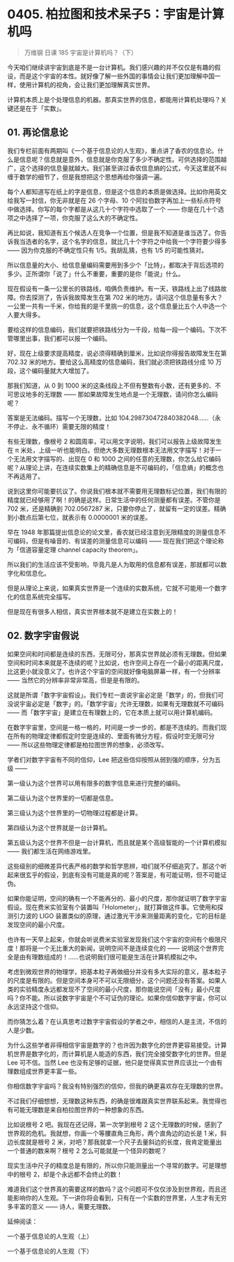 # 0405. 柏拉图和技术呆子5：宇宙是计算机吗
> 万维钢 日课 185 宇宙是计算机吗？（下）

今天咱们继续讲宇宙到底是不是一台计算机。我们感兴趣的并不仅仅是有趣的假设，而是这个宇宙的本性。就好像了解一些外国的事情会让我们更加理解中国一样，使用计算机的视角，会让我们更加理解真实世界。

计算机本质上是个处理信息的机器。那真实世界的信息，都能用计算机处理吗？关键还是在于「实数」。

## 01. 再论信息论

我们专栏前面有两期叫《一个基于信息论的人生观》，重点讲了香农的信息论。什么是信息呢？信息就是意外，信息就是你克服了多少不确定性。可供选择的范围越广，这个选择的信息量就越大。我们甚至讲过香农信息熵的公式，今天这里就不纠缠于数学的细节了，但是我想把这个思想再给你强调一遍。

每个人都知道写在纸上的字是信息，但是这个信息的本质是做选择。比如你用英文给我写一封信，你无非就是在 26 个字母、10 个阿拉伯数字再加上一些标点符号中做选择。你写的每个字都是从这几十个字符中选取了一个 —— 你是在几十个选项之中选择了一项，你克服了这么大的不确定性。

再比如说，我知道有五个候选人在竞争一个位置，但是我不知道是谁当选了。你告诉我当选者的名字，这个名字的信息，就比几十个字符之中给我一个字符要少得多 —— 因为你克服的不确定性只有 1/5。我胡乱猜，也有 1/5 的可能性猜对。

所以信息量的大小、给信息量编码需要用到多少个「比特」，都取决于背后选项的多少。正所谓你「说了」什么不重要，重要的是你「能说」什么。

现在假设有一条一公里长的铁路线，咱俩负责维护。有一天，铁路线上出了线路故障。你去探测了，告诉我故障发生在第 702 米的地方。请问这个信息量有多大？一公里一共有一千米，你给我的是千里挑一的信息，这个信息量比五个人中选一个人要大得多。

要给这样的信息编码，我们就要把铁路线分为一千段，给每一段一个编码。下次不管哪里出事，我们都可以报一个编码。

好，现在上级要求提高精度，说必须得精确到厘米，比如说你得报告故障发生在第 702.32 米的地方。要给这么高精度的信息编码，我们就必须把铁路线分成 10 万段，这个编码量就大大增加了。

那我们知道，从 0 到 1000 米的这条线段上不但有整数有小数，还有更多的、不可思议地多的无理数 —— 那如果故障发生地点是一个无理数，请问你怎么编码呢？

答案是无法编码。描写一个无理数，比如 104.298730472840382048……（永不停止、永不循环）需要无限的精度！

有些无理数，像根号 2 和圆周率，可以用文字说明，我们可以报告上级故障发生在 π 米处，上级一听也能明白。但绝大多数无理数根本无法用文字描写！对于一个无法用文字描写的、出现在 0 和 1000 之间的任意的无理数，你怎么给它编码呢？从理论上讲，在连续实数集上的精确信息是不可编码的，「信息熵」的概念也不再适用了。

说到这里你可能要抗议了。你说我们根本就不需要用无理数标记位置，我们有限的精度就已经够用了啊！的确是这样。日常生活中的任何测量都有误差。不管你是 702 米，还是精确到 702.0567287 米，只要你停止了，就留有一定的误差。精确到小数点后第七位，就表示有 0.0000001 米的误差。

早在 1948 年那篇提出信息论的论文里，香农就已经注意到无限精度的测量信息不可编码，但是有噪音的、有误差的测量信息可以编码 —— 现在我们把这个理论称为「信道容量定理 channel capacity theorem」。

所以我们的生活应该不受影响，毕竟凡是人为取用的信息都有误差，那就都可以数字化和信息化。

但是从理论上来说，如果真实世界是一个连续的实数系统，它就不可能用一个数字化的信息系统完全描写。

但是现在有很多人相信，真实世界根本就不是建立在实数上的！

## 02. 数字宇宙假说

如果空间和时间都是连续的东西，无限可分，那真实世界就必须有无理数。但如果空间和时间本来就是不连续的呢？比如说，也许空间上存在一个最小的距离尺度，比这更小就没意义了。也许这个宇宙的空间就好像电脑屏幕一样，有一个分辨率 —— 当然它的分辨率非常非常高，但是是有限的。

这就是所谓「数字宇宙假设」。我们专栏一直说宇宙必定是「数学」的，但我们可没说宇宙必定是「数字」的。「数学宇宙」允许无理数，如果有无理数就不可编码 —— 而「数字宇宙」是建立在有理数上的，它在本质上就可以用计算机编码。

在数字宇宙里，空间是一格一格的，时间是一步一步的，都是不连续的。而我们现在所有的物理定律都假定时空是连续的、里面有微分方程，假设时空无限可分 —— 所以这些物理定律都是柏拉图世界的想象，必须改写。

学者们对数字宇宙有不同的信仰，Lee 把这些信仰按照从弱到强的顺序，分为五级 ——

第一级认为这个世界可以用有限多的数字信息来进行完整的编码。

第二级认为这个世界里的一切都是信息。

第三级认为这个世界里的一切物理过程都是计算。

第四级认为这个世界就是一台计算机。

第五级认为这个世界不但是一台计算机，而且就是某个高级智能的一个计算机模拟 —— 我们都生活在网络游戏里。

这些级别的细微差异代表严格的数学和哲学思辨，咱们就不仔细追究了。那这个听起来很玄乎的假设，到底有没有可能是真的呢？答案是，有可能证明，但不可能证伪。

如果你能证明，空间的确有一个不能再分的、最小的尺度，那你就证明了数字宇宙假设。现在费米实验室有个装置叫「Holometer」，就打算做这件事。它使用和探测引力波的 LIGO 装置类似的原理，通过激光干涉来测量距离的变化，它的目标是发现空间的最小尺度。

也许有一天早上起来，你就会听说费米实验室发现我们这个宇宙的空间有个极限尺度！那将是一个无比重大的新闻，说明空间不是连续变化的 —— 说明这个世界完全是由有理数组成的！……也说明我们很可能是生活在计算机模拟之中。

考虑到微观世界的物理学，把基本粒子再做细分并没有多大实际的意义，基本粒子的尺度是有限的。但是空间本身可不可以无限细分，这个问题还没有答案。如果人类的实验精度永远都发现不了空间的最小尺度，那你能说空间「没有」最小尺度吗？你不能。所以说数字宇宙是个不可证伪的理论。如果你信仰数字宇宙，你可以永远坚持这个信仰。

而你猜怎么着？在认真思考过数字宇宙假设的学者之中，相信的人是主流，不信的人是少数。

为什么这些学者非得相信宇宙是数字的？也许因为数字化的世界更容易接受。计算机世界是数字化的，而计算机是人能造的东西，我们完全接受数字化的世界。但是 Lee 可不信。当然 Lee 也没有足够的证据，他只是觉得真实世界应该比一个由有理数组成世界更丰富一些。

你相信数字宇宙吗？我没有特别强烈的信仰，但我的确更喜欢存在无理数的世界。

不过我们仔细想想，无理数这种东西，的确是很难跟真实世界联系起来。我觉得也有可能无理数是来自柏拉图世界的一种想象的东西。

比如说根号 2 吧。我现在还记得，第一次学到根号 2 这个无理数的时候，感到了世界观的危机。我就想，你画一个等腰直角三角形，两个直角边的边长是 1 米，斜边长度就是根号 2 米，对吧？那我就拿一个尺子去量斜边的长度，我肯定能量出一个普通的数来啊？根号 2 怎么可能就是一个怪异的数呢？

现实生活中尺子的精度总是有限的，所以你只能测量出一个寻常的数字。可是理想中的根号 2，却是个永远都不会终止的数！

难道我们这个世界真的需要这样的数吗？这个问题可不仅仅涉及到世界观，而且还能影响你的人生观。下一讲你将会看到，只有在一个实数的世界里，人生才有无穷多丰富的意义 —— 诗人，需要无理数。

延伸阅读：

一个基于信息论的人生观（上）

一个基于信息论的人生观（下）


